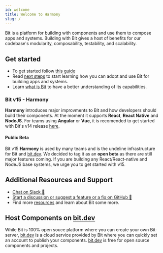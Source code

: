 ```yaml
---
id: welcome
title: Welcome to Harmony
slug: /
---
```


Bit is a platform for building with components and use them to compose apps and systems. Building with Bit gives a host of benefits for our codebase's modularity, composability, testability, and scalability.

## Get started

* To get started follow [this guide](/getting-started/installing-bit) 
* Read [next steps](getting-started/whats-next) to start learning how you can adopt and use Bit for building apps and systems.
* Learn [what is Bit](essentials/what-is-bit) to have a better understanding of its capabilities.

### Bit v15 - Harmony

**Harmony** introduces major improvments to Bit and how developers should build their components. At the moment it supports **React**, **React Native** and **NodeJS**. For teams using **Angular** or **Vue**, it is recomended to get started with Bit's v14 release [here](https://doce.bit.dev).

#### Public Beta

Bit v15 **Harmony** is used by many teams and is the undeline infrastructure for Bit and [bit.dev](https://bit.dev). We decided to tag it as an **open beta** as there are still major features coming. If you are building any React/React-native and NodeJS base systems, we urge you to get started with v15.

## Additional Resources and Support

* [Chat on Slack :beers:](https://join.slack.com/t/bit-dev-community/shared_invite/enQtNzM2NzQ3MTQzMTg3LWI2YmFmZjQwMTkxNmFmNTVkYzU2MGI2YjgwMmJlZDdkNWVhOGIzZDFlYjg4MGRmOTM4ODAxNTIxMTMwNWVhMzg)
* [Start a discussion or suggest a feature or a fix on GitHub :wrench:](https://github.com/teambit/bit/issues)
* Find more [resources](resources/conference-talks) and learn about Bit some more.

## Host Components on [bit.dev](https://bit.dev)

While Bit is 100% open souce platform where you can create your own Bit-server, [bit.dev](https://bit.dev) is a cloud service provided by Bit where you can quickly set an account to publish your components. [bit.dev](https://bit.dev) is free for open source components and projects.
